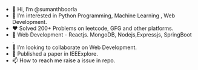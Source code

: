 - 👋 Hi, I’m @sumanthboorla
- 👀 I’m interested in Python Programming, Machine Learning , Web Development.
- ❤  Solved 200+ Problems on leetcode, GFG and other platforms.
- 🌱 Web Development - Reactjs. MongoDB, Nodejs,Expressjs, SpringBoot . 
- 💞️ I’m looking to collaborate on Web Development.
- 📃 Published a paper in IEEExplore.
- 📫 How to reach me raise a issue in repo.

<!---
sumanthboorla/sumanthboorla is a ✨ special ✨ repository because its `README.md` (this file) appears on your GitHub profile.
You can click the Preview link to take a look at your changes.
--->
